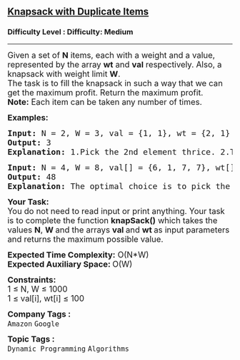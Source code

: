 <h2><a href="https://www.geeksforgeeks.org/problems/knapsack-with-duplicate-items4201/1?utm_source=youtube&utm_medium=collab_striver_ytdescription&utm_campaign=knapsack-with-duplicate-items">Knapsack with Duplicate Items</a></h2><h3>Difficulty Level : Difficulty: Medium</h3><hr><div class="problems_problem_content__Xm_eO"><p><span style="font-size: 18px;">Given a set of <strong>N</strong> items, each with a weight and a value, represented by the array <strong>wt</strong> and&nbsp;<strong>val</strong>&nbsp;respectively.&nbsp;Also, a knapsack with weight limit <strong>W</strong>.<br>The task is to fill the knapsack in such a way that we can get the maximum profit. Return the maximum profit.<br><strong>Note:</strong> Each item can be taken any number of times.</span></p>
<p><strong><span style="font-size: 18px;">Examples:</span></strong></p>
<pre><span style="font-size: 18px;"><strong>Input:</strong> N = 2, W = 3, val = {1, 1}, wt = {2, 1}
<strong>Output:</strong> 3
<strong>Explanation: </strong>1.Pick the 2nd element thrice. 2.Total profit = 1 + 1 + 1 = 3. Also the total weight = 1 + 1 + 1  = 3 which is &lt;= 3.</span>
</pre>
<pre><span style="font-size: 18px;"><strong>Input: </strong>N = 4, W = 8, val[] = {6, 1, 7, 7}, wt[] = {1, 3, 4, 5}
<strong>Output:</strong> 48
<strong>Explanation: </strong>The optimal choice is to pick the 1st element 8 times.</span></pre>
<p><span style="font-size: 18px;"><strong>Your Task:</strong><br>You do not need to read input&nbsp;or print anything. Your task is to complete the function <strong>knapSack()</strong> which takes the values <strong>N</strong>, <strong>W </strong>and the arrays <strong>val </strong>and <strong>wt </strong>as input parameters and returns the maximum possible value.</span></p>
<p><span style="font-size: 18px;"><strong>Expected Time Complexity:</strong> O(N*W)<br><strong>Expected Auxiliary Space: </strong>O(W)</span></p>
<p><span style="font-size: 18px;"><strong>Constraints:</strong><br>1 ≤ N, W ≤ 1000<br>1 ≤ val[i], wt[i] ≤ 100</span></p></div><p><span style=font-size:18px><strong>Company Tags : </strong><br><code>Amazon</code>&nbsp;<code>Google</code>&nbsp;<br><p><span style=font-size:18px><strong>Topic Tags : </strong><br><code>Dynamic Programming</code>&nbsp;<code>Algorithms</code>&nbsp;
